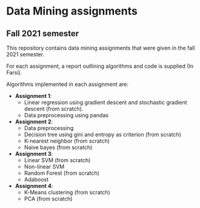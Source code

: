 # Data Mining assignments
## Fall 2021 semester
This repository contains data mining assignments that were given in the fall 2021 semester.

For each assignment, a report outlining algorithms and code is supplied (In Farsi).

Algorithms implemented in each assignment are:
- **Assignment 1**: 
  - Linear regression using gradient descent and stochastic gradient descent (from scratch).
  - Data preprocessing using pandas 
- **Assignment 2**:
  - Data preprocessing
  - Decision tree using gini and entropy as criterion (from scratch)
  - K-nearest neighbor (from scratch)
  - Naive bayes (from scratch)
- **Assignment 3**:
  - Linear SVM (from scratch)
  - Non-linear SVM
  - Random Forest (from scratch)
  - Adaboost  
- **Assignment 4**:
  - K-Means clustering (from scratch)
  - PCA (from scratch)  
